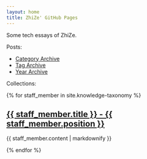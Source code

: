 ```yaml
---
layout: home
title: ZhiZe' GitHub Pages
---
```


Some tech essays of ZhiZe.

Posts:

* [Category Archive](./categories)
* [Tag Archive](./tags)
* [Year Archive](./years)

Collections:

{% for staff_member in site.knowledge-taxonomy %}
  <h2>
    <a href="{{ staff_member.url }}">
      {{ staff_member.title }} - {{ staff_member.position }}
    </a>
  </h2>
  <p>{{ staff_member.content | markdownify }}</p>
{% endfor %}

<!--Posts List-->
<!-- <ul>
  {% for post in site.posts %}
    <li>
      <a href="{{ post.url }}">{{ post.title }}</a>
    </li>
  {% endfor %}
</ul> -->
